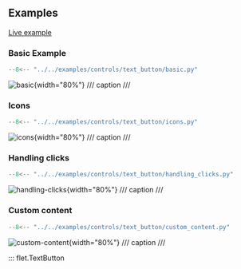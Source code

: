 ## Examples

[Live example](https://flet-controls-gallery.fly.dev/buttons/textbutton)

### Basic Example

```python
--8<-- "../../examples/controls/text_button/basic.py"
```

![basic](../../examples/controls/text_button/media/basic.png){width="80%"}
/// caption
///

### Icons

```python
--8<-- "../../examples/controls/text_button/icons.py"
```

![icons](../../examples/controls/text_button/media/icons.png){width="80%"}
/// caption
///

### Handling clicks

```python
--8<-- "../../examples/controls/text_button/handling_clicks.py"
```

![handling-clicks](../../examples/controls/text_button/media/handling_clicks.gif){width="80%"}
/// caption
///

### Custom content

```python
--8<-- "../../examples/controls/text_button/custom_content.py"
```

![custom-content](../../examples/controls/text_button/media/custom_content.png){width="80%"}
/// caption
///

::: flet.TextButton
